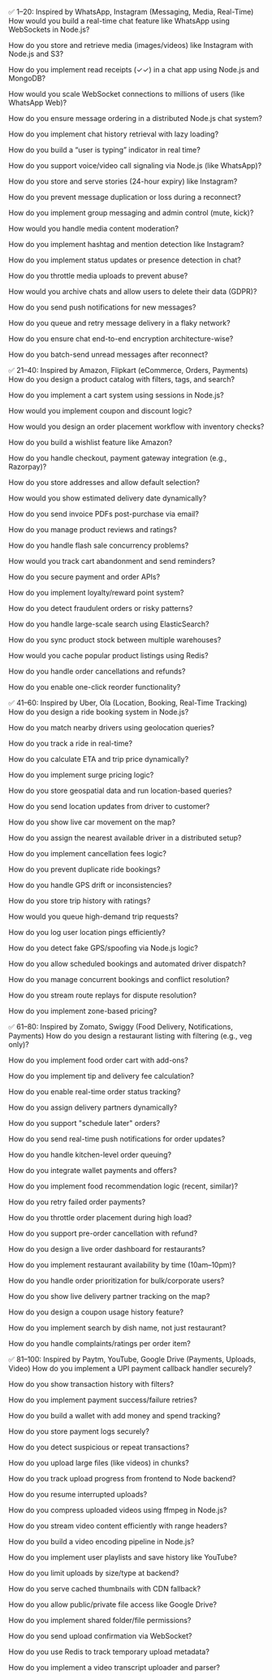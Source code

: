 ✅ 1–20: Inspired by WhatsApp, Instagram (Messaging, Media, Real-Time)
How would you build a real-time chat feature like WhatsApp using WebSockets in Node.js?

How do you store and retrieve media (images/videos) like Instagram with Node.js and S3?

How do you implement read receipts (✓✓) in a chat app using Node.js and MongoDB?

How would you scale WebSocket connections to millions of users (like WhatsApp Web)?

How do you ensure message ordering in a distributed Node.js chat system?

How do you implement chat history retrieval with lazy loading?

How do you build a “user is typing” indicator in real time?

How do you support voice/video call signaling via Node.js (like WhatsApp)?

How do you store and serve stories (24-hour expiry) like Instagram?

How do you prevent message duplication or loss during a reconnect?

How do you implement group messaging and admin control (mute, kick)?

How would you handle media content moderation?

How do you implement hashtag and mention detection like Instagram?

How do you implement status updates or presence detection in chat?

How do you throttle media uploads to prevent abuse?

How would you archive chats and allow users to delete their data (GDPR)?

How do you send push notifications for new messages?

How do you queue and retry message delivery in a flaky network?

How do you ensure chat end-to-end encryption architecture-wise?

How do you batch-send unread messages after reconnect?

✅ 21–40: Inspired by Amazon, Flipkart (eCommerce, Orders, Payments)
How do you design a product catalog with filters, tags, and search?

How do you implement a cart system using sessions in Node.js?

How would you implement coupon and discount logic?

How would you design an order placement workflow with inventory checks?

How do you build a wishlist feature like Amazon?

How do you handle checkout, payment gateway integration (e.g., Razorpay)?

How do you store addresses and allow default selection?

How would you show estimated delivery date dynamically?

How do you send invoice PDFs post-purchase via email?

How do you manage product reviews and ratings?

How do you handle flash sale concurrency problems?

How would you track cart abandonment and send reminders?

How do you secure payment and order APIs?

How do you implement loyalty/reward point system?

How do you detect fraudulent orders or risky patterns?

How do you handle large-scale search using ElasticSearch?

How do you sync product stock between multiple warehouses?

How would you cache popular product listings using Redis?

How do you handle order cancellations and refunds?

How do you enable one-click reorder functionality?

✅ 41–60: Inspired by Uber, Ola (Location, Booking, Real-Time Tracking)
How do you design a ride booking system in Node.js?

How do you match nearby drivers using geolocation queries?

How do you track a ride in real-time?

How do you calculate ETA and trip price dynamically?

How do you implement surge pricing logic?

How do you store geospatial data and run location-based queries?

How do you send location updates from driver to customer?

How do you show live car movement on the map?

How do you assign the nearest available driver in a distributed setup?

How do you implement cancellation fees logic?

How do you prevent duplicate ride bookings?

How do you handle GPS drift or inconsistencies?

How do you store trip history with ratings?

How would you queue high-demand trip requests?

How do you log user location pings efficiently?

How do you detect fake GPS/spoofing via Node.js logic?

How do you allow scheduled bookings and automated driver dispatch?

How do you manage concurrent bookings and conflict resolution?

How do you stream route replays for dispute resolution?

How do you implement zone-based pricing?

✅ 61–80: Inspired by Zomato, Swiggy (Food Delivery, Notifications, Payments)
How do you design a restaurant listing with filtering (e.g., veg only)?

How do you implement food order cart with add-ons?

How do you implement tip and delivery fee calculation?

How do you enable real-time order status tracking?

How do you assign delivery partners dynamically?

How do you support "schedule later" orders?

How do you send real-time push notifications for order updates?

How do you handle kitchen-level order queuing?

How do you integrate wallet payments and offers?

How do you implement food recommendation logic (recent, similar)?

How do you retry failed order payments?

How do you throttle order placement during high load?

How do you support pre-order cancellation with refund?

How do you design a live order dashboard for restaurants?

How do you implement restaurant availability by time (10am–10pm)?

How do you handle order prioritization for bulk/corporate users?

How do you show live delivery partner tracking on the map?

How do you design a coupon usage history feature?

How do you implement search by dish name, not just restaurant?

How do you handle complaints/ratings per order item?

✅ 81–100: Inspired by Paytm, YouTube, Google Drive (Payments, Uploads, Video)
How do you implement a UPI payment callback handler securely?

How do you show transaction history with filters?

How do you implement payment success/failure retries?

How do you build a wallet with add money and spend tracking?

How do you store payment logs securely?

How do you detect suspicious or repeat transactions?

How do you upload large files (like videos) in chunks?

How do you track upload progress from frontend to Node backend?

How do you resume interrupted uploads?

How do you compress uploaded videos using ffmpeg in Node.js?

How do you stream video content efficiently with range headers?

How do you build a video encoding pipeline in Node.js?

How do you implement user playlists and save history like YouTube?

How do you limit uploads by size/type at backend?

How do you serve cached thumbnails with CDN fallback?

How do you allow public/private file access like Google Drive?

How do you implement shared folder/file permissions?

How do you send upload confirmation via WebSocket?

How do you use Redis to track temporary upload metadata?

How do you implement a video transcript uploader and parser?